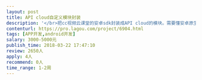 ```yaml
---                
layout: post       
title: API cloud自定义模块封装           
description: '</br>把cc视频云课堂的安卓sdk封装成API cloud的模块。需要懂安卓原生开发和了解API cloud混合开发框架</br>'     
contenturl: https://pro.lagou.com/project/6904.html      
tags: [APP开发,android开发]            
salary: 3000-5000元          
publish_time: 2018-03-22 17:47:10         
review: 2650人                   
apply: 4人                   
recommend: 0人                   
time_range: 1-2周              
---                 
```

